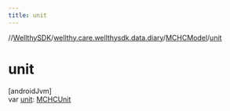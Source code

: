 ```yaml
---
title: unit
---
```

//[WellthySDK](../../../index.html)/[wellthy.care.wellthysdk.data.diary](../index.html)/[MCHCModel](index.html)/[unit](unit.html)



# unit



[androidJvm]\
var [unit](unit.html): [MCHCUnit](../-m-c-h-c-unit/index.html)




